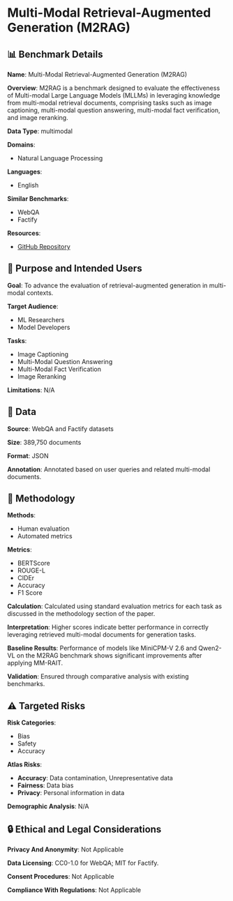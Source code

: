 # Multi-Modal Retrieval-Augmented Generation (M2RAG)

## 📊 Benchmark Details

**Name**: Multi-Modal Retrieval-Augmented Generation (M2RAG)

**Overview**: M2RAG is a benchmark designed to evaluate the effectiveness of Multi-modal Large Language Models (MLLMs) in leveraging knowledge from multi-modal retrieval documents, comprising tasks such as image captioning, multi-modal question answering, multi-modal fact verification, and image reranking.

**Data Type**: multimodal

**Domains**:
- Natural Language Processing

**Languages**:
- English

**Similar Benchmarks**:
- WebQA
- Factify

**Resources**:
- [GitHub Repository](https://github.com/NEUIR/M2RAG)

## 🎯 Purpose and Intended Users

**Goal**: To advance the evaluation of retrieval-augmented generation in multi-modal contexts.

**Target Audience**:
- ML Researchers
- Model Developers

**Tasks**:
- Image Captioning
- Multi-Modal Question Answering
- Multi-Modal Fact Verification
- Image Reranking

**Limitations**: N/A

## 💾 Data

**Source**: WebQA and Factify datasets

**Size**: 389,750 documents

**Format**: JSON

**Annotation**: Annotated based on user queries and related multi-modal documents.

## 🔬 Methodology

**Methods**:
- Human evaluation
- Automated metrics

**Metrics**:
- BERTScore
- ROUGE-L
- CIDEr
- Accuracy
- F1 Score

**Calculation**: Calculated using standard evaluation metrics for each task as discussed in the methodology section of the paper.

**Interpretation**: Higher scores indicate better performance in correctly leveraging retrieved multi-modal documents for generation tasks.

**Baseline Results**: Performance of models like MiniCPM-V 2.6 and Qwen2-VL on the M2RAG benchmark shows significant improvements after applying MM-RAIT.

**Validation**: Ensured through comparative analysis with existing benchmarks.

## ⚠️ Targeted Risks

**Risk Categories**:
- Bias
- Safety
- Accuracy

**Atlas Risks**:
- **Accuracy**: Data contamination, Unrepresentative data
- **Fairness**: Data bias
- **Privacy**: Personal information in data

**Demographic Analysis**: N/A

## 🔒 Ethical and Legal Considerations

**Privacy And Anonymity**: Not Applicable

**Data Licensing**: CC0-1.0 for WebQA; MIT for Factify.

**Consent Procedures**: Not Applicable

**Compliance With Regulations**: Not Applicable
